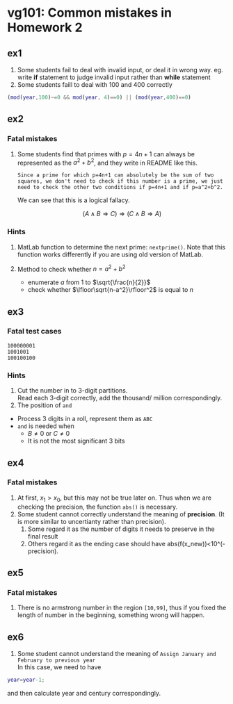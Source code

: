 # vg101: Common mistakes in Homework 2

## ex1

1. Some students fail to deal with invalid input, or deal it in wrong way.
eg. write **if** statement to judge invalid input rather than **while** statement
2. Some students faill to deal with 100 and 400 correctly
```matlab
(mod(year,100)~=0 && mod(year, 4)==0) || (mod(year,400)==0)
```

## ex2

### Fatal mistakes

1. Some students find that primes with $p=4n+1$ can always be represented as the $a^2+b^2$, and they write in README like this.

	```Since a prime for which p=4n+1 can absolutely be the sum of two squares, we don't need to check if this number is a prime, we just need to check the other two conditions if p=4n+1 and if p=a^2+b^2.```

	We can see that this is a logical fallacy. 

	$$(A\land B\Rightarrow C)\Rightarrow(C\land B \Rightarrow A)$$

### Hints
1. MatLab function to determine the next prime:
	`nextprime()`.
Note that this function works differently if you are using old version of MatLab.

2. Method to check whether $n=a^2+b^2$
	* enumerate $a$ from 1 to $\sqrt{\frac{n}{2}}$
	* check whether $\lfloor\sqrt{n-a^2}\rfloor^2$ is equal to $n$

## ex3
### Fatal test cases
	100000001
	1001001
	100100100

### Hints
1. Cut the number in to 3-digit partitions.  
Read each 3-digit correctly, add the thousand/ million correspondingly. 
2. The position of `and`
- Process 3 digits in a roll, represent them as `ABC`
- `and` is needed when
  - $B\neq 0$ or $C\neq 0$
  - It is not the most significant 3 bits
	
## ex4
### Fatal mistakes
1. At first, $x_1>x_0$, but this may not be true later on. Thus when we are checking the precision, the function `abs()` is necessary.
2. Some student cannot correctly understand the meaning of **precision**. (It is more similar to uncertianty rather than precision).   
    1. Some regard it as the number of digits it needs to preserve in the final result
    2. Others regard it as the ending case should have abs(f(x_new))<10^(-precision).


## ex5
### Fatal mistakes
1. There is no armstrong number in the region `[10,99]`, thus if you fixed the length of number in the beginning, something wrong will happen.

## ex6
1. Some student cannot understand the meaning of `Assign January and February to previous year`   
In this case, we need to have
```matlab
year=year-1;
```
and then calculate year and century correspondingly. 

